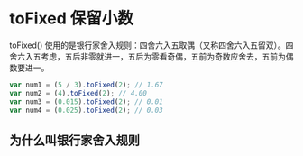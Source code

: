 # toFixed 保留小数

toFixed() 使用的是银行家舍入规则：四舍六入五取偶（又称四舍六入五留双）。四舍六入五考虑，五后非零就进一，五后为零看奇偶，五前为奇数应舍去，五前为偶数要进一。

```js
var num1 = (5 / 3).toFixed(2); // 1.67
var num2 = (4).toFixed(2); // 4.00
var num3 = (0.015).toFixed(2); // 0.01
var num4 = (0.025).toFixed(2); // 0.03
```

## 为什么叫银行家舍入规则
